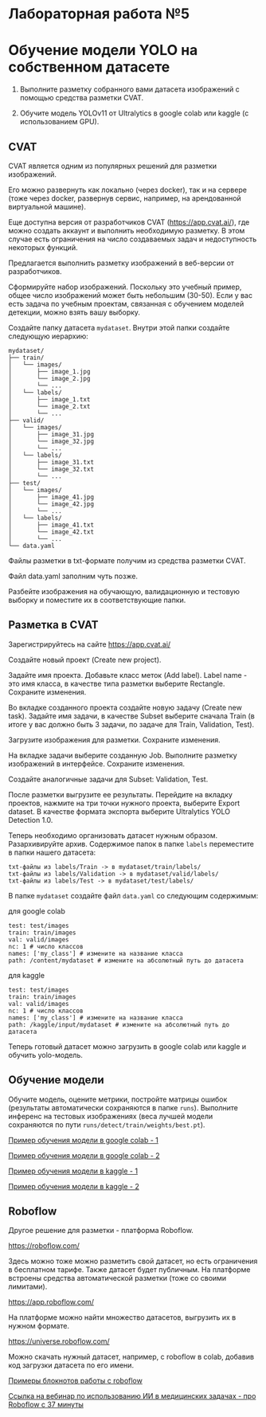 # Лабораторная работа №5
# Обучение модели YOLO на собственном датасете


1. Выполните разметку собранного вами датасета изображений с помощью средства разметки CVAT.

2. Обучите модель YOLOv11 от Ultralytics в google colab или kaggle (с использованием GPU).



## CVAT
CVAT является одним из популярных решений для разметки изображений.

Его можно развернуть как локально (через docker), так и на сервере (тоже через docker, развернув сервис, например, на арендованной виртуальной машине).

Еще доступна версия от разработчиков CVAT (https://app.cvat.ai/), где можно создать аккаунт и выполнить необходимую разметку. В этом случае есть ограничения на число создаваемых задач и недоступность некоторых функций.

Предлагается выполнить разметку изображений в веб-версии от разработчиков.


Сформируйте набор изображений.
Поскольку это учебный пример, общее число изображений может быть небольшим (30-50). Если у вас есть задача по учебным проектам, связанная с обучением моделей детекции, можно взять вашу выборку.

Создайте папку датасета `mydataset`.
Внутри этой папки создайте следующую иерархию:
```
mydataset/
├── train/
│   └── images/
│       ├── image_1.jpg
│       └── image_2.jpg
│       └── ...
│   └── labels/
│       ├── image_1.txt
│       └── image_2.txt
│       └── ...
├── valid/
│   └── images/
│       ├── image_31.jpg
│       └── image_32.jpg
│       └── ...
│   └── labels/
│       ├── image_31.txt
│       └── image_32.txt
│       └── ...
├── test/
│   └── images/
│       ├── image_41.jpg
│       └── image_42.jpg
│       └── ...
│   └── labels/
│       ├── image_41.txt
│       └── image_42.txt
│       └── ...
└── data.yaml
```

Файлы разметки в txt-формате получим из средства разметки CVAT.

Файл data.yaml заполним чуть позже.

Разбейте изображения на обучающую, валидационную и тестовую выборку и поместите их в соответствующие папки.


## Разметка в CVAT
Зарегистрируйтесь на сайте https://app.cvat.ai/

Создайте новый проект (Create new project).

Задайте имя проекта.
Добавьте класс меток (Add label).
Label name - это имя класса, в качестве типа разметки выберите Rectangle.
Сохраните изменения.

Во вкладке созданного проекта создайте новую задачу (Create new task).
Задайте имя задачи, в качестве Subset выберите сначала Train (в итоге у вас должно быть 3 задачи, по задаче для Train, Validation, Test).

Загрузите изображения для разметки.
Сохраните изменения.

На вкладке задачи выберите созданную Job.
Выполните разметку изображений в интерфейсе.
Сохраните изменения.

Создайте аналогичные задачи для Subset: Validation, Test.


После разметки выгрузите ее результаты. Перейдите на вкладку проектов, нажмите на три точки нужного проекта, выберите Export dataset.
В качестве формата экспорта выберите 
Ultralytics YOLO Detection 1.0.



Теперь необходимо организовать датасет нужным образом.
Разархивируйте архив.
Содержимое папок в папке `labels` переместите в папки нашего датасета:
```
txt-файлы из labels/Train -> в mydataset/train/labels/
txt-файлы из labels/Validation -> в mydataset/valid/labels/
txt-файлы из labels/Test -> в mydataset/test/labels/
```

В папке `mydataset` создайте файл `data.yaml` со следующим содержимым:

для google colab
```
test: test/images
train: train/images
val: valid/images
nc: 1 # число классов
names: ['my_class'] # измените на название класса
path: /content/mydataset # измените на абсолютный путь до датасета
```

для kaggle
```
test: test/images
train: train/images
val: valid/images
nc: 1 # число классов
names: ['my_class'] # измените на название класса
path: /kaggle/input/mydataset # измените на абсолютный путь до датасета
```


Теперь готовый датасет можно загрузить в google colab или kaggle и обучить yolo-модель.


## Обучение модели
Обучите модель, оцените метрики, постройте матрицы ошибок (результаты автоматически сохраняются в папке `runs`).
Выполните инференс на тестовых изображениях (веса лучшей модели сохраняются по пути `runs/detect/train/weights/best.pt`).


[Пример обучения модели в google colab - 1](https://colab.research.google.com/drive/1iBQpOMQT2UDdoJMpMUNtlNvp2ZHLJaqa?usp=sharing)

[Пример обучения модели в google colab - 2](https://colab.research.google.com/drive/1LJ_iMhWDpahstvPFCsxfqs5OpIdV-jsX?usp=sharing)

[Пример обучения модели в kaggle - 1](https://www.kaggle.com/code/kvsbmstu/train-yolo-custom-dataset)

[Пример обучения модели в kaggle - 2](https://www.kaggle.com/code/kvsbmstu/train-yolo-custom-dataset-football)




## Roboflow

Другое решение для разметки - платформа Roboflow.

https://roboflow.com/

Здесь можно тоже можно разметить свой датасет, но есть ограничения в бесплатном тарифе. Также датасет будет публичным. На платформе встроены средства автоматической разметки (тоже со своими лимитами).

https://app.roboflow.com/


На платформе можно найти множество датасетов, выгрузить их в нужном формате.

https://universe.roboflow.com/

Можно скачать нужный датасет, например, с roboflow в colab, добавив код загрузки датасета по его имени.

[Примеры блокнотов работы с roboflow](https://github.com/roboflow/notebooks)

[Ссылка на вебинар по использованию ИИ в медицинских задачах - про Roboflow c 37 минуты](https://vkvideo.ru/video-145052891_456247987?utm_source=email&utm_medium=email&utm_campaign=otus&utm_content=auto&utm_term=after_ol&relogin=True)


